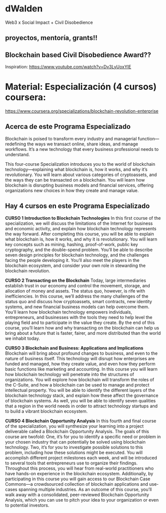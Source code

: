 # dWalden
Web3 x Social Impact + Civil Disobedience

## proyectos, mentoría, grants!!

## Blockchain based Civil Disobedience Award??
Inspiration:
https://www.youtube.com/watch?v=Dv3LyUoxYIE

# Material: Especialización (4 cursos) coursera:
https://www.coursera.org/specializations/blockchain-revolution-enterprise

## Acerca de este Programa Especializado
Blockchain is poised to transform every industry and managerial function—redefining the ways we transact online, share ideas, and manage workflows. It’s a new technology that every business professional needs to understand.

This four-course Specialization introduces you to the world of blockchain technology—explaining what blockchain is, how it works, and why it’s revolutionary. You will learn about various categories of cryptoassets, and the ways they can be transacted on a blockchain. You will learn how blockchain is disrupting business models and financial services, offering organizations new choices in how they create and manage value.

## Hay 4 cursos en este Programa Especializado

**CURSO 1 
Introduction to Blockchain Technologies**
In this first course of the specialization, we will discuss the limitations of the Internet for business and economic activity, and explain how blockchain technology represents the way forward. After completing this course, you will be able to explain what blockchain is, how it works, and why it is revolutionary. You will learn key concepts such as mining, hashing, proof-of-work, public key cryptography, and the double-spend problem. You’ll be able to describe seven design principles for blockchain technology, and the challenges facing the people developing it. You’ll also meet the players in the blockchain ecosystem, and consider your own role in stewarding the blockchain revolution.

**CURSO 2
Transacting on the Blockchain**
Today, large intermediaries establish trust in our economy and control the movement, storage, and allocation of money and assets. The status quo, however, is rife with inefficiencies. In this course, we’ll address the many challenges of the status quo and discuss how cryptoassets, smart contracts, new identity systems, and new financial business models can help overcome them. You’ll learn how blockchain technology empowers individuals, entrepreneurs, and businesses with the tools they need to help level the playing field and to participate in the value they create. By the end of this course, you’ll learn how and why transacting on the blockchain can help us bring about a future that is faster, fairer, and more distributed than the world we inhabit today.

**CURSO 3
Blockchain and Business: Applications and Implications**
Blockchain will bring about profound changes to business, and even to the nature of business itself.  This technology will disrupt how enterprises are funded and managed, how they create value, and even how they perform basic functions like marketing and accounting.  In this course you will learn how blockchain technology will penetrate into the structures of organizations. You will explore how blockchain will transform the roles of the C-Suite, and how a blockchain can be used to manage and protect intellectual property.  You will be able to identify the different layers of the blockchain technology stack, and explain how these affect the governance of blockchain systems.  As well, you will be able to identify seven qualities that a region in the world needs in order to attract technology startups and to build a vibrant blockchain ecosystem.

**CURSO 4
Blockchain Opportunity Analysis**
In this fourth and final course of the specialization, you will synthesize your learning into a project deliverable called a Blockchain Opportunity Analysis.  The goals of this course are twofold: One, it’s for you to identify a specific need or problem in your chosen industry that can potentially be solved using blockchain technology. Two, it’s for you to investigate possible solutions to this problem, including how these solutions might be executed. You will accomplish different project milestones each week, and will be introduced to several tools that entrepreneurs use to organize their findings. Throughout this process, you will hear from real-world practitioners who have hands-on experience in the blockchain ecosystem.  Additionally, by participating in this course you will gain access to our Blockchain Case Commons—a crowdsourced collection of blockchain applications and use-cases spanning multiple industries.  As an outcome of this course, you’ll walk away with a consolidated, peer-reviewed Blockchain Opportunity Analysis, which you can use to pitch your idea to your organization or even to potential investors.
